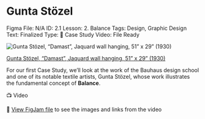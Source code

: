 # Gunta Stözel

Figma File: N/A
ID: 2.1
Lesson: 2. Balance 
Tags: Design, Graphic Design
Text: Finalized
Type: 🔎 Case Study
Video: File Ready

![[Gunta Stözel, “Damast”, Jaquard wall hanging, 51” x 29” (1930)](https://www.guntastolzl.org/Works/Bauhaus-Dessau-1925-1931/Wall-Hangings/i-7qvQJK9)](Gunta%20Sto%CC%88zel%2096c595294b784d26b263b3e020cfeb37/Untitled.png)

[Gunta Stözel, “Damast”, Jaquard wall hanging, 51” x 29” (1930)](https://www.guntastolzl.org/Works/Bauhaus-Dessau-1925-1931/Wall-Hangings/i-7qvQJK9)

For our first Case Study, we’ll look at the work of the Bauhaus design school and one of its notable textile artists, Gunta Stözel, whose work illustrates the fundamental concept of **Balance**. 

<aside>
📺 Video

</aside>

🔗 [View FigJam file](https://www.figma.com/file/iTdt9jULitrQJcvdb8xGNm/DART-100%3A-St%C3%B6zel?t=Uim2vRunRCeOHnHg-1) to see the images and links from the video